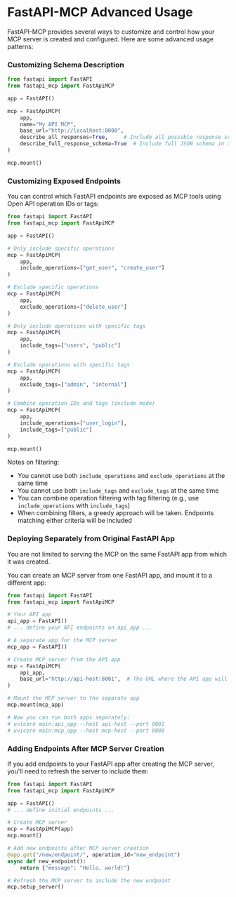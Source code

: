 # FastAPI-MCP Advanced Usage

FastAPI-MCP provides several ways to customize and control how your MCP server is created and configured. Here are some advanced usage patterns:

### Customizing Schema Description

```python
from fastapi import FastAPI
from fastapi_mcp import FastApiMCP

app = FastAPI()

mcp = FastApiMCP(
    app,
    name="My API MCP",
    base_url="http://localhost:8000",
    describe_all_responses=True,     # Include all possible response schemas in tool descriptions
    describe_full_response_schema=True  # Include full JSON schema in tool descriptions
)

mcp.mount()
```

### Customizing Exposed Endpoints

You can control which FastAPI endpoints are exposed as MCP tools using Open API operation IDs or tags:

```python
from fastapi import FastAPI
from fastapi_mcp import FastApiMCP

app = FastAPI()

# Only include specific operations
mcp = FastApiMCP(
    app,
    include_operations=["get_user", "create_user"]
)

# Exclude specific operations
mcp = FastApiMCP(
    app,
    exclude_operations=["delete_user"]
)

# Only include operations with specific tags
mcp = FastApiMCP(
    app,
    include_tags=["users", "public"]
)

# Exclude operations with specific tags
mcp = FastApiMCP(
    app,
    exclude_tags=["admin", "internal"]
)

# Combine operation IDs and tags (include mode)
mcp = FastApiMCP(
    app,
    include_operations=["user_login"],
    include_tags=["public"]
)

mcp.mount()
```

Notes on filtering:
- You cannot use both `include_operations` and `exclude_operations` at the same time
- You cannot use both `include_tags` and `exclude_tags` at the same time
- You can combine operation filtering with tag filtering (e.g., use `include_operations` with `include_tags`)
- When combining filters, a greedy approach will be taken. Endpoints matching either criteria will be included

### Deploying Separately from Original FastAPI App

You are not limited to serving the MCP on the same FastAPI app from which it was created.

You can create an MCP server from one FastAPI app, and mount it to a different app:

```python
from fastapi import FastAPI
from fastapi_mcp import FastApiMCP

# Your API app
api_app = FastAPI()
# ... define your API endpoints on api_app ...

# A separate app for the MCP server
mcp_app = FastAPI()

# Create MCP server from the API app
mcp = FastApiMCP(
    api_app,
    base_url="http://api-host:8001",  # The URL where the API app will be running
)

# Mount the MCP server to the separate app
mcp.mount(mcp_app)

# Now you can run both apps separately:
# uvicorn main:api_app --host api-host --port 8001
# uvicorn main:mcp_app --host mcp-host --port 8000
```

### Adding Endpoints After MCP Server Creation

If you add endpoints to your FastAPI app after creating the MCP server, you'll need to refresh the server to include them:

```python
from fastapi import FastAPI
from fastapi_mcp import FastApiMCP

app = FastAPI()
# ... define initial endpoints ...

# Create MCP server
mcp = FastApiMCP(app)
mcp.mount()

# Add new endpoints after MCP server creation
@app.get("/new/endpoint/", operation_id="new_endpoint")
async def new_endpoint():
    return {"message": "Hello, world!"}

# Refresh the MCP server to include the new endpoint
mcp.setup_server()
```
